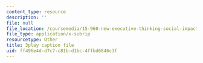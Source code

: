 ```yaml
---
content_type: resource
description: ''
file: null
file_location: /coursemedia/15-960-new-executive-thinking-social-impact-technology-projects-fall-2017-spring-2018/ff496e4dd7c7c81bd1bc4ffbd6846c3f_omuDD2rZqlE.srt
file_type: application/x-subrip
resourcetype: Other
title: 3play caption file
uid: ff496e4d-d7c7-c81b-d1bc-4ffbd6846c3f
---
```


